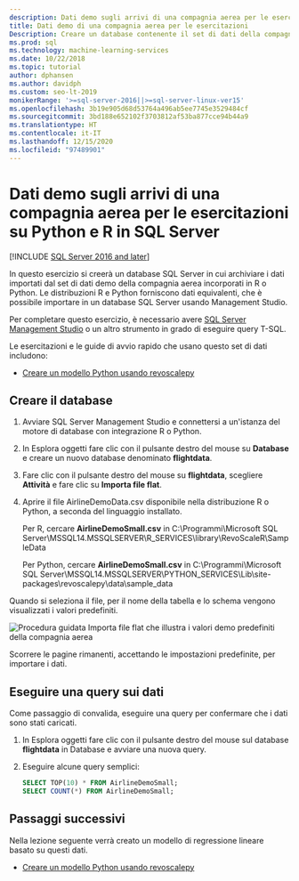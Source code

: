 ```yaml
---
description: Dati demo sugli arrivi di una compagnia aerea per le esercitazioni su Python e R in SQL Server
title: Dati demo di una compagnia aerea per le esercitazioni
Description: Creare un database contenente il set di dati della compagnia aerea da R e Python. Questo set di dati viene usato nelle esercitazioni di R e Python per Machine Learning Services per SQL Server.
ms.prod: sql
ms.technology: machine-learning-services
ms.date: 10/22/2018
ms.topic: tutorial
author: dphansen
ms.author: davidph
ms.custom: seo-lt-2019
monikerRange: '>=sql-server-2016||>=sql-server-linux-ver15'
ms.openlocfilehash: 3b19e905d68d53764a496ab5ee7745e3529484cf
ms.sourcegitcommit: 3bd188e652102f3703812af53ba877cce94b44a9
ms.translationtype: HT
ms.contentlocale: it-IT
ms.lasthandoff: 12/15/2020
ms.locfileid: "97489901"
---
```

#  <a name="airline-flight-arrival-demo-data-for-sql-server-python-and-r-tutorials"></a>Dati demo sugli arrivi di una compagnia aerea per le esercitazioni su Python e R in SQL Server
[!INCLUDE [SQL Server 2016 and later](../../includes/applies-to-version/sqlserver2016.md)]

In questo esercizio si creerà un database SQL Server in cui archiviare i dati importati dal set di dati demo della compagnia aerea incorporati in R o Python. Le distribuzioni R e Python forniscono dati equivalenti, che è possibile importare in un database SQL Server usando Management Studio.

Per completare questo esercizio, è necessario avere [SQL Server Management Studio](../../ssms/download-sql-server-management-studio-ssms.md) o un altro strumento in grado di eseguire query T-SQL.

Le esercitazioni e le guide di avvio rapido che usano questo set di dati includono:

+  [Creare un modello Python usando revoscalepy](use-python-revoscalepy-to-create-model.md)

## <a name="create-the-database"></a>Creare il database

1. Avviare SQL Server Management Studio e connettersi a un'istanza del motore di database con integrazione R o Python.  

2. In Esplora oggetti fare clic con il pulsante destro del mouse su **Database** e creare un nuovo database denominato **flightdata**.

3. Fare clic con il pulsante destro del mouse su **flightdata**, scegliere **Attività** e fare clic su **Importa file flat**.

4. Aprire il file AirlineDemoData.csv disponibile nella distribuzione R o Python, a seconda del linguaggio installato.

   Per R, cercare **AirlineDemoSmall.csv** in C:\Programmi\Microsoft SQL Server\MSSQL14.MSSQLSERVER\R_SERVICES\library\RevoScaleR\SampleData
   
   Per Python, cercare **AirlineDemoSmall.csv** in C:\Programmi\Microsoft SQL Server\MSSQL14.MSSQLSERVER\PYTHON_SERVICES\Lib\site-packages\revoscalepy\data\sample_data
  
Quando si seleziona il file, per il nome della tabella e lo schema vengono visualizzati i valori predefiniti.

  ![Procedura guidata Importa file flat che illustra i valori demo predefiniti della compagnia aerea](media/import-airlinedemosmall.png)

Scorrere le pagine rimanenti, accettando le impostazioni predefinite, per importare i dati.


## <a name="query-the-data"></a>Eseguire una query sui dati

Come passaggio di convalida, eseguire una query per confermare che i dati sono stati caricati.

1. In Esplora oggetti fare clic con il pulsante destro del mouse sul database **flightdata** in Database e avviare una nuova query.

2. Eseguire alcune query semplici:

    ```sql
    SELECT TOP(10) * FROM AirlineDemoSmall;
    SELECT COUNT(*) FROM AirlineDemoSmall;
    ```

## <a name="next-steps"></a>Passaggi successivi

Nella lezione seguente verrà creato un modello di regressione lineare basato su questi dati.

+ [Creare un modello Python usando revoscalepy](use-python-revoscalepy-to-create-model.md)
